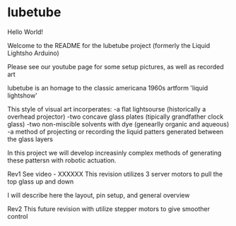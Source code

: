 # lubetube

Hello World!

Welcome to the README for the lubetube project (formerly the Liquid Lightsho Arduino)

Please see our youtube page for some setup pictures, as well as recorded art

lubetube is an homage to the classic americana 1960s artform 'liquid lightshow'

This style of visual art incorperates:
-a flat lightsourse (historically a overhead projector)
-two concave glass plates (tipically grandfather clock glass)
-two non-miscible solvents with dye (genearlly organic and aqueous)
-a method of projecting or recording the liquid patters generated between the glass layers

In this project we will develop increasinly complex methods of generating these pattersn with robotic actuation.

Rev1
See video - XXXXXX
This revision utilizes 3 server motors to pull the top glass up and down

I will describe here the layout, pin setup, and general overview

Rev2
This future revision with utilize stepper motors to give smoother control

